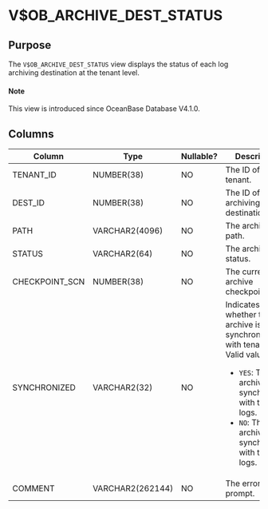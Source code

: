 # V$OB_ARCHIVE_DEST_STATUS

## Purpose

The `V$OB_ARCHIVE_DEST_STATUS` view displays the status of each log archiving destination at the tenant level. 

<main id="notice" type='explain'>
  <h4>Note</h4>
  <p>This view is introduced since OceanBase Database V4.1.0. </p>
</main>

## Columns

| **Column** | **Type** | **Nullable?** | **Description** |
| --- | --- | --- | --- |
| TENANT_ID | NUMBER(38) | NO | The ID of the tenant. |
| DEST_ID | NUMBER(38) | NO | The ID of the log archiving destination. |
| PATH | VARCHAR2(4096) | NO | The archive path. |
| STATUS | VARCHAR2(64) | NO | The archiving status. |
| CHECKPOINT_SCN | NUMBER(38) | NO | The current archive checkpoint. |
| SYNCHRONIZED | VARCHAR2(32) | NO | Indicates whether the log archive is synchronized with tenant logs. Valid values:<ul><li> `YES`: The log archive is synchronized with tenant logs.  </li><li> `NO`: The log archive is not synchronized with tenant logs. </li></ul> |
| COMMENT | VARCHAR2(262144) | NO | The error prompt. |

